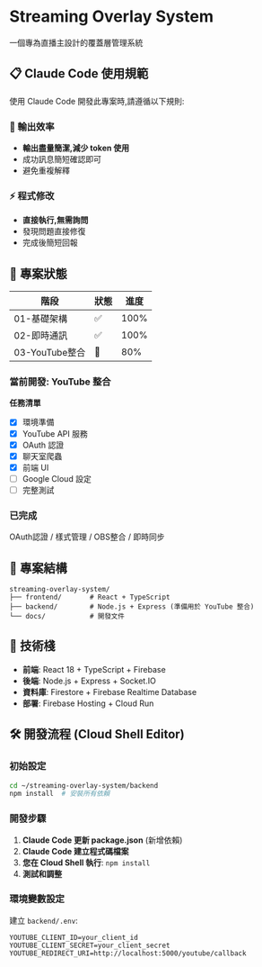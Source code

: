 # Streaming Overlay System

一個專為直播主設計的覆蓋層管理系統

## 📋 Claude Code 使用規範

使用 Claude Code 開發此專案時,請遵循以下規則:

### 💬 輸出效率
- **輸出盡量簡潔,減少 token 使用**
- 成功訊息簡短確認即可
- 避免重複解釋

### ⚡ 程式修改
- **直接執行,無需詢問**
- 發現問題直接修復
- 完成後簡短回報

## 🚀 專案狀態

| 階段 | 狀態 | 進度 |
|------|------|------|
| 01-基礎架構 | ✅ | 100% |
| 02-即時通訊 | ✅ | 100% |
| 03-YouTube整合 | 🔄 | 80% |

### 當前開發: YouTube 整合
**任務清單**
- [x] 環境準備
- [x] YouTube API 服務
- [x] OAuth 認證
- [x] 聊天室爬蟲
- [x] 前端 UI
- [ ] Google Cloud 設定
- [ ] 完整測試

### 已完成
OAuth認證 / 樣式管理 / OBS整合 / 即時同步

## 📁 專案結構
```
streaming-overlay-system/
├── frontend/       # React + TypeScript
├── backend/        # Node.js + Express (準備用於 YouTube 整合)
└── docs/           # 開發文件
```

## 🔧 技術棧
- **前端**: React 18 + TypeScript + Firebase
- **後端**: Node.js + Express + Socket.IO
- **資料庫**: Firestore + Firebase Realtime Database
- **部署**: Firebase Hosting + Cloud Run

## 🛠️ 開發流程 (Cloud Shell Editor)

### 初始設定
```bash
cd ~/streaming-overlay-system/backend
npm install  # 安裝所有依賴
```

### 開發步驟
1. **Claude Code 更新 package.json** (新增依賴)
2. **Claude Code 建立程式碼檔案**
3. **您在 Cloud Shell 執行**: `npm install`
4. **測試和調整**

### 環境變數設定
建立 `backend/.env`:
```env
YOUTUBE_CLIENT_ID=your_client_id
YOUTUBE_CLIENT_SECRET=your_client_secret
YOUTUBE_REDIRECT_URI=http://localhost:5000/youtube/callback
```